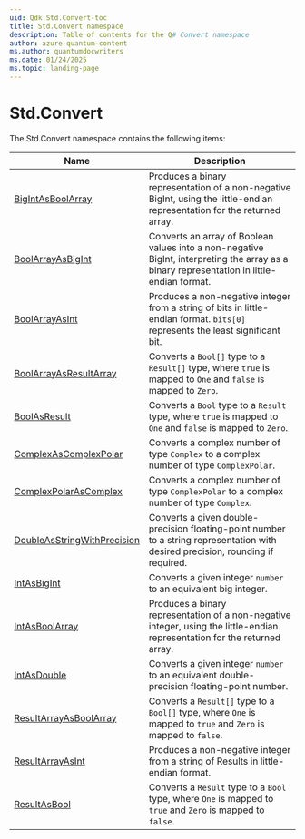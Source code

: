 ```yaml
---
uid: Qdk.Std.Convert-toc
title: Std.Convert namespace
description: Table of contents for the Q# Convert namespace
author: azure-quantum-content
ms.author: quantumdocwriters
ms.date: 01/24/2025
ms.topic: landing-page
---
```


# Std.Convert

The Std.Convert namespace contains the following items:

| Name | Description |
|------|-------------|
| [BigIntAsBoolArray](xref:Qdk.Std.Convert.BigIntAsBoolArray) | Produces a binary representation of a non-negative BigInt, using the little-endian representation for the returned array. |
| [BoolArrayAsBigInt](xref:Qdk.Std.Convert.BoolArrayAsBigInt) | Converts an array of Boolean values into a non-negative BigInt, interpreting the array as a binary representation in little-endian format. |
| [BoolArrayAsInt](xref:Qdk.Std.Convert.BoolArrayAsInt) | Produces a non-negative integer from a string of bits in little-endian format. `bits[0]` represents the least significant bit. |
| [BoolArrayAsResultArray](xref:Qdk.Std.Convert.BoolArrayAsResultArray) | Converts a `Bool[]` type to a `Result[]` type, where `true` is mapped to `One` and `false` is mapped to `Zero`. |
| [BoolAsResult](xref:Qdk.Std.Convert.BoolAsResult) | Converts a `Bool` type to a `Result` type, where `true` is mapped to `One` and `false` is mapped to `Zero`. |
| [ComplexAsComplexPolar](xref:Qdk.Std.Convert.ComplexAsComplexPolar) | Converts a complex number of type `Complex` to a complex number of type `ComplexPolar`. |
| [ComplexPolarAsComplex](xref:Qdk.Std.Convert.ComplexPolarAsComplex) | Converts a complex number of type `ComplexPolar` to a complex number of type `Complex`. |
| [DoubleAsStringWithPrecision](xref:Qdk.Std.Convert.DoubleAsStringWithPrecision) | Converts a given double-precision floating-point number to a string representation with desired precision, rounding if required. |
| [IntAsBigInt](xref:Qdk.Std.Convert.IntAsBigInt) | Converts a given integer `number` to an equivalent big integer. |
| [IntAsBoolArray](xref:Qdk.Std.Convert.IntAsBoolArray) | Produces a binary representation of a non-negative integer, using the little-endian representation for the returned array. |
| [IntAsDouble](xref:Qdk.Std.Convert.IntAsDouble) | Converts a given integer `number` to an equivalent double-precision floating-point number. |
| [ResultArrayAsBoolArray](xref:Qdk.Std.Convert.ResultArrayAsBoolArray) | Converts a `Result[]` type to a `Bool[]` type, where `One` is mapped to `true` and `Zero` is mapped to `false`. |
| [ResultArrayAsInt](xref:Qdk.Std.Convert.ResultArrayAsInt) | Produces a non-negative integer from a string of Results in little-endian format. |
| [ResultAsBool](xref:Qdk.Std.Convert.ResultAsBool) | Converts a `Result` type to a `Bool` type, where `One` is mapped to `true` and `Zero` is mapped to `false`. |
